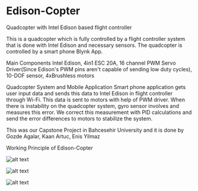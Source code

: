 # Edison-Copter
Quadcopter with Intel Edison based flight controller


This is a quadcopter which is fully controlled by a flight controller system that is done with Intel Edison and necessary sensors. The quadcopter is controlled by a smart phone Blynk App.

Main Components
Intel Edison, 4in1 ESC 20A, 16 channel PWM Servo Driver(Since Edison's PWM pins aren't capable of sending low duty cycles), 10-DOF sensor, 4xBrushless motors

Quadcopter System and Mobile Application
Smart phone application gets user input data and sends this data to Intel Edison in flight controller through Wi-Fi. This data is sent to motors with help of PWM driver. When there is instability on the quadcopter system, gyro sensor involves and measures this error. We correct this measurement with PID calculations and send the error differences to motors to stabilize the system.

This was our Capstone Project in Bahcesehir University and it is done by Gozde Agalar, Kaan Artuc, Enis Yilmaz

Working Principle of Edison-Copter


![alt text](https://user-images.githubusercontent.com/16873223/30248135-052aa0ee-962b-11e7-825c-f705bfb6222d.jpg)


![alt text](https://user-images.githubusercontent.com/16873223/30248283-533a13c6-962d-11e7-8eae-ded41f93111c.gif)

![alt text](https://user-images.githubusercontent.com/16873223/30248325-406d0392-962e-11e7-8cd6-496e9538e4e5.gif)
